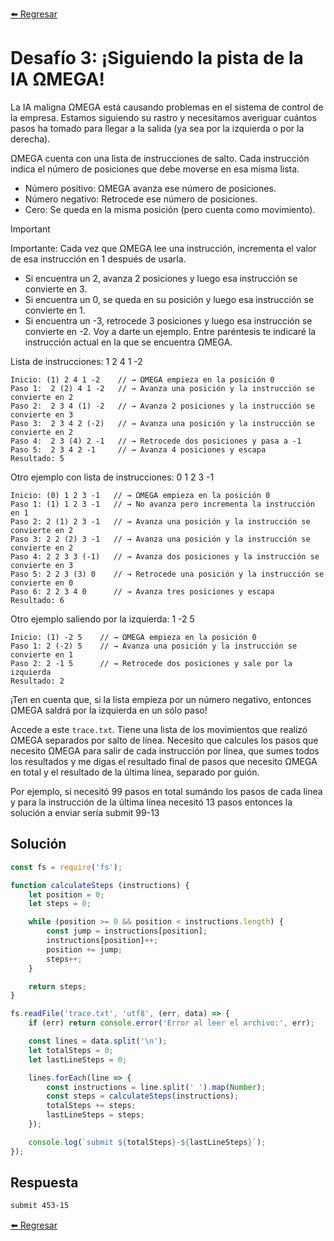 [⬅️ Regresar](https://github.com/cosmoart/codember)

# Desafío 3: ¡Siguiendo la pista de la IA ΩMEGA!

La IA maligna ΩMEGA está causando problemas en el sistema de control de la empresa. Estamos siguiendo su rastro y necesitamos averiguar cuántos pasos ha tomado para llegar a la salida (ya sea por la izquierda o por la derecha).

ΩMEGA cuenta con una lista de instrucciones de salto. Cada instrucción indica el número de posiciones que debe moverse en esa misma lista.

- Número positivo: ΩMEGA avanza ese número de posiciones.
- Número negativo: Retrocede ese número de posiciones.
- Cero: Se queda en la misma posición (pero cuenta como movimiento).

> [!IMPORTANT]
> Importante: Cada vez que ΩMEGA lee una instrucción, incrementa el valor de esa instrucción en 1 después de usarla.

- Si encuentra un 2, avanza 2 posiciones y luego esa instrucción se convierte en 3.
- Si encuentra un 0, se queda en su posición y luego esa instrucción se convierte en 1.
- Si encuentra un -3, retrocede 3 posiciones y luego esa instrucción se convierte en -2.
Voy a darte un ejemplo. Entre paréntesis te indicaré la instrucción actual en la que se encuentra ΩMEGA.

Lista de instrucciones: 1 2 4 1 -2

```
Inicio: (1) 2 4 1 -2    // → ΩMEGA empieza en la posición 0
Paso 1:  2 (2) 4 1 -2   // → Avanza una posición y la instrucción se convierte en 2
Paso 2:  2 3 4 (1) -2   // → Avanza 2 posiciones y la instrucción se convierte en 3
Paso 3:  2 3 4 2 (-2)   // → Avanza una posición y la instrucción se convierte en 2
Paso 4:  2 3 (4) 2 -1   // → Retrocede dos posiciones y pasa a -1
Paso 5:  2 3 4 2 -1     // → Avanza 4 posiciones y escapa
Resultado: 5
```

Otro ejemplo con lista de instrucciones: 0 1 2 3 -1

```
Inicio: (0) 1 2 3 -1   // → ΩMEGA empieza en la posición 0
Paso 1: (1) 1 2 3 -1   // → No avanza pero incrementa la instrucción en 1
Paso 2: 2 (1) 2 3 -1   // → Avanza una posición y la instrucción se convierte en 2
Paso 3: 2 2 (2) 3 -1   // → Avanza una posición y la instrucción se convierte en 2
Paso 4: 2 2 3 3 (-1)   // → Avanza dos posiciones y la instrucción se convierte en 3
Paso 5: 2 2 3 (3) 0    // → Retrocede una posición y la instrucción se convierte en 0
Paso 6: 2 2 3 4 0      // → Avanza tres posiciones y escapa
Resultado: 6
```

Otro ejemplo saliendo por la izquierda: 1 -2 5

```
Inicio: (1) -2 5    // → ΩMEGA empieza en la posición 0
Paso 1: 2 (-2) 5    // → Avanza una posición y la instrucción se convierte en 1
Paso 2: 2 -1 5      // → Retrocede dos posiciones y sale por la izquierda
Resultado: 2
```

¡Ten en cuenta que, si la lista empieza por un número negativo, entonces ΩMEGA saldrá por la izquierda en un sólo paso!

Accede a este ``trace.txt``. Tiene una lista de los movimientos que realizó ΩMEGA separados por salto de línea. Necesito que calcules los pasos que necesito ΩMEGA para salir de cada instrucción por línea, que sumes todos los resultados y me digas el resultado final de pasos que necesito ΩMEGA en total y el resultado de la última línea, separado por guión.

Por ejemplo, si necesitó 99 pasos en total sumándo los pasos de cada línea y para la instrucción de la última línea necesitó 13 pasos entonces la solución a enviar sería submit 99-13



## Solución

```js
const fs = require('fs');

function calculateSteps (instructions) {
	let position = 0;
	let steps = 0;

	while (position >= 0 && position < instructions.length) {
		const jump = instructions[position];
		instructions[position]++;
		position += jump;
		steps++;
	}

	return steps;
}

fs.readFile('trace.txt', 'utf8', (err, data) => {
	if (err) return console.error('Error al leer el archivo:', err);

	const lines = data.split('\n');
	let totalSteps = 0;
	let lastLineSteps = 0;

	lines.forEach(line => {
		const instructions = line.split(' ').map(Number);
		const steps = calculateSteps(instructions);
		totalSteps += steps;
		lastLineSteps = steps;
	});

	console.log(`submit ${totalSteps}-${lastLineSteps}`);
});
```

## Respuesta

```bash
submit 453-15
```

[⬅️ Regresar](https://github.com/cosmoart/codember)
